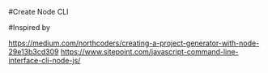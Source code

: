 #Create Node CLI

#Inspired by

https://medium.com/northcoders/creating-a-project-generator-with-node-29e13b3cd309
https://www.sitepoint.com/javascript-command-line-interface-cli-node-js/